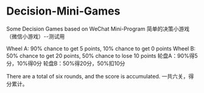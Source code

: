 # Decision-Mini-Games
Some Decision Games based on WeChat Mini-Program 
简单的决策小游戏（微信小游戏）--测试用

Wheel A: 90% chance to get 5 points, 10% chance to get 0 points
Wheel B: 50% chance to get 20 points, 50% chance to lose 10 points
轮盘A：90%得5分，10%得0分
轮盘B：50%得20分，50%扣10分

There are a total of six rounds, and the score is accumulated.
一共六关，得分累计。
